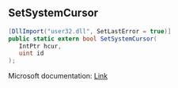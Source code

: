 ## SetSystemCursor

```csharp
[DllImport("user32.dll", SetLastError = true)]
public static extern bool SetSystemCursor(
   IntPtr hcur,
   uint id
);
```

Microsoft documentation: [Link](https://docs.microsoft.com/en-us/windows/win32/api/winuser/nf-winuser-setsystemcursor)
